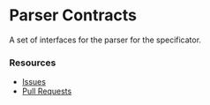 # Parser Contracts

A set of interfaces for the parser for the specificator.

### Resources

- [Issues](https://github.com/spec-doc/specificator/issues)
- [Pull Requests](https://github.com/spec-doc/specificator/pulls)
